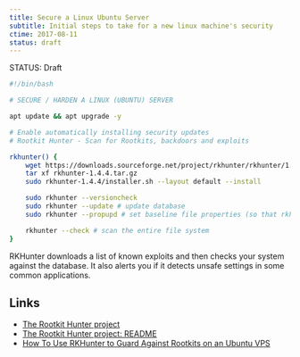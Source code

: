 ```yaml
---
title: Secure a Linux Ubuntu Server
subtitle: Initial steps to take for a new linux machine's security
ctime: 2017-08-11
status: draft
---
```


STATUS: Draft

```bash
#!/bin/bash

# SECURE / HARDEN A LINUX (UBUNTU) SERVER

apt update && apt upgrade -y

# Enable automatically installing security updates
# Rootkit Hunter - Scan for Rootkits, backdoors and exploits

rkhunter() {
	wget https://downloads.sourceforge.net/project/rkhunter/rkhunter/1.4.4/rkhunter-1.4.4.tar.gz
	tar xf rkhunter-1.4.4.tar.gz
	sudo rkhunter-1.4.4/installer.sh --layout default --install

	sudo rkhunter --versioncheck
	sudo rkhunter --update # update database
	sudo rkhunter --propupd # set baseline file properties (so that rkhunter can alert us if any of the essential configuration files it tracks are altered)

	rkhunter --check # scan the entire file system
}
```

RKHunter downloads a list of known exploits and then checks your system against the database. It also alerts you if it detects unsafe settings in some common applications.

Links
---

- [The Rootkit Hunter project](http://rkhunter.sourceforge.net/)
- [The Rootkit Hunter project: README](http://rkhunter.cvs.sourceforge.net/viewvc/rkhunter/rkhunter/files/README)
- [How To Use RKHunter to Guard Against Rootkits on an Ubuntu VPS](https://www.digitalocean.com/community/tutorials/how-to-use-rkhunter-to-guard-against-rootkits-on-an-ubuntu-vps)